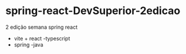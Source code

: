 # spring-react-DevSuperior-2edicao
 2 edição semana spring react

 - vite + react -typescript
- spring -java